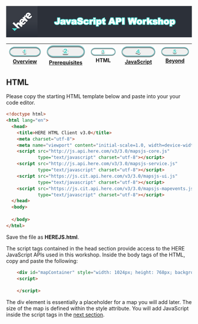 <img src="/images/here_workshop.png" width="890" />

| [![Overview](/images/01_off.png)<br>Overview](./README.md) | [![Prerequisites](/images/02_off.png)<br>Prerequisites](./02.md) | ![HTML](/images/03.png)<br>HTML | [![JavaScript](/images/04_off.png)<br>JavaScript](./04.md) | [![Beyond](/images/05_off.png)<br>Beyond](./05.md)
| :---: | :---: | :---: | :---: | :---: |

## HTML

Please copy the starting HTML template below and paste into your your code editor.

``` html
<!doctype html>
<html lang="en">
  <head>
    <title>HERE HTML Client v3.0</title>
    <meta charset="utf-8">
    <meta name="viewport" content="initial-scale=1.0, width=device-width" />
    <script src="http://js.api.here.com/v3/3.0/mapsjs-core.js" 
            type="text/javascript" charset="utf-8"></script>
    <script src="http://js.api.here.com/v3/3.0/mapsjs-service.js" 
            type="text/javascript" charset="utf-8"></script>
    <script src="https://js.cit.api.here.com/v3/3.0/mapsjs-ui.js" 
            type="text/javascript" charset="utf-8"></script>
    <script src="https://js.cit.api.here.com/v3/3.0/mapsjs-mapevents.js" 
            type="text/javascript" charset="utf-8"></script>
  </head>
  <body>

  </body>
</html>
```

Save the file as **HEREJS.html**. 

The script tags contained in the head section provide access to the HERE JavaScript APIs used in this workshop. Inside the body tags of the HTML, copy and paste the following:

``` html
    <div id="mapContainer" style="width: 1024px; height: 768px; background: white;"></div>
    <script>

    </script>
```

The div element is essentially a placeholder for a map you will add later. The size of the map is defined within the style attribute. You will add JavaScript inside the script tags in the [next section](./04.md).




